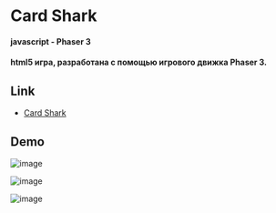 
# Card Shark

#### javascript - Phaser 3 
#### html5 игра, разработана с помощью игрового движка Phaser 3.


## Link

 - [Card Shark](https://daniil861.github.io/card_shark/)


## Demo

![image](https://user-images.githubusercontent.com/90471703/197989274-f15bbc2c-c66b-4da6-b03c-91cc5f6591bb.png)

![image](https://user-images.githubusercontent.com/90471703/197988910-f69142b0-42a8-444b-9380-23a1d0b4cab5.png)

![image](https://user-images.githubusercontent.com/90471703/197989137-188cb1f0-1b15-4f6b-85ea-914e3c395e2d.png)
